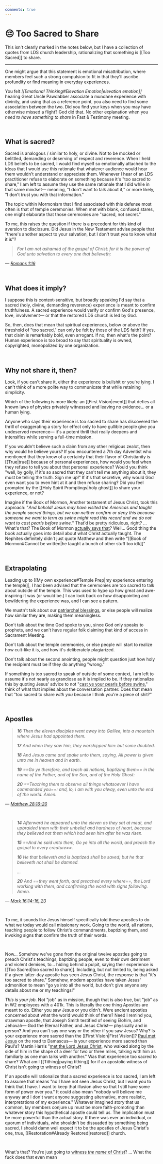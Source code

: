 ```yaml
---
comments: true
---
```

# 😔 Too Sacred to Share
This isn't clearly marked in the notes below, but I have a collection of quotes from LDS church leadership, rationalizing that something is [[Too Sacred]] to share.

---

One might argue that this statement is emotional misattribution, where members feel such a strong compulsion to fit in that they'll ascribe profundity or find meaning in everyday experiences.

You felt *[[Emotional Thinking#Elevation Emotion|elevation emotion]]* hearing Great Uncle Pawdabber associate a mundane experience with divinity, and using that as a reference point, you also need to find some association between the two. Did you find your keys when you may have otherwise missed a flight? God did that. No other explanation when you *need to have something to share* in Fast & Testimony meeting. 

&nbsp;

## What is sacred?
Sacred is analogous / similar to holy, or divine. Not to be mocked or belittled, demanding or deserving of respect and reverence. When I held LDS beliefs to be sacred, I would find myself so emotionally attached to the ideas that I would use this rationale that whatever audience would hear them wouldn't understand or appreciate them. Whenever I hear of an LDS practitioner refuse to elaborate on something because it's "too sacred to share," I am left to assume they use the same rationale that I did while in that same mindset— meaning, "I don't want to talk about it," or more likely, "I don't trust you with that information."

The topic within Mormonism that I find associated with this defense most often is that of temple ceremonies. When met with blank, confused stares, one might elaborate that those ceremonies are "sacred, not secret."

To me, this raises the question if there is a precedent for this kind of aversion to disclosure. Did Jesus in the New Testament advise people that "there's another aspect to your salvation, but I don't trust you to know what it is"? 

> *For I am not ashamed of the gospel of Christ: for it is the power of God unto salvation to every one that believeth;*

— *[Romans 1:16](https://www.churchofjesuschrist.org/study/scriptures/nt/rom/1?lang=eng&id=p16#p16)*

&nbsp;

## What does it imply?
I suppose this is context-sensitive, but broadly speaking I'd say that a sacred (holy, divine, demanding reverence) experience is meant to confirm truthfulness. A sacred experience would verify or confirm God's presence, love, involvement— or that the restored LDS church is led by God.

So, then, does that mean that spiritual experiences, below or above the threshold of "too sacred," can only be felt by those of the LDS faith? If yes, that claim is remarkably bold, even arrogant. If no, then what's the point? Human experience is too broad to say that spirituality is owned, copyrighted, monopolized by one organization.

&nbsp;

## Why not share it, then?
Look, if you can't share it, either the experience is bullshit or you're lying. I can't think of a more polite way to communicate that while retaining simplicity.

Which of the following is more likely: an [[First Vision|event]] that defies all known laws of physics privately witnessed and leaving no evidence... or a human lying.

Anyone who says their experience is too sacred to share has discovered the thrill of exaggerating a story for effect only to have gullible people give you undeserved reverence— it's a potent thrill that really deepens and intensifies while serving a full-time mission.

If you wouldn't believe such a claim from any other religious zealot, then why would he believe yours? If you encountered a 7th day Adventist who mentioned that they know of a certainty that their flavor of Christianity is [[True|true]] because of personal experiences, how would you feel when they refuse to tell you about that personal experience? Would you think "well, by golly, if it's so sacred that they can't tell me anything about it, they must be telling the truth. Sign me up!" If it's that secretive, why would God even want you to even hint at it and then refuse sharing? Did you feel prompted by the [[Holy Spirit Promptings|holy ghost]] to share your experience, or not?

Imagine if the Book of Mormon, Another testament of Jesus Christ, took this approach: "*And behold! Jesus may have visited the Americas and taught the people sacred things, but we can neither confirm or deny this because someone we want to term as swine might read this record and we do not want to cast pearls before swine.*" That'd be pretty ridiculous, right? ... What's that? The Book of Mormon [actually says that](https://www.churchofjesuschrist.org/study/scriptures/bofm/3-ne/26?lang=eng&id=p11#p11)? Well... Good thing the book actually goes into detail about what Christ actually taught. The Nephites definitely didn't just quote Matthew and then write "[[Book of Mormon#Cannot be written|he taught a bunch of other stuff too idk]]"

&nbsp;

## Extrapolating
Leading up to [[My own experience#Temple Prep|my experience entering the temple]], I had been advised that the ceremonies are too sacred to talk about outside of the temple. This was used to hype up how great and awe-inspiring it was (or would be.) I can look back on how disappointing and bewildering the experience was, and I can see a pattern.

We mustn't talk about our [patriarchal blessings](https://www.fullerconsideration.com/PatriarchalBlessingRevelator/), or else people will realize how similar they are, making them meaningless.

Don't talk about the time God spoke to you, since God only speaks to prophets, and we can't have regular folk claiming that kind of access in Sacrament Meeting.

Don't talk about the temple ceremonies, or else people will start to realize how cult-like it is, and how it's deliberately plagiarized.

Don't talk about the second anointing, people might question just how holy the recipient must be if they do anything "wrong."

If something is too sacred to speak of outside of some context, I am left to assume it's not nearly as grandiose as it is implied to be. If they rationalize this by quoting Jesus' advice to not "[cast ye your pearls before swine](https://www.churchofjesuschrist.org/study/scriptures/nt/matt/7?lang=eng&id=6#p6)," think of what that implies about the conversation partner. Does that mean that "too sacred to share *with you* because I think you're a piece of shit?"

&nbsp;

## Apostles
> ***16** Then the eleven disciples went away into Galilee, into a mountain where Jesus had appointed them.*
> 
> ***17** And when they saw him, they worshipped him: but some doubted.*
> 
> ***18** And Jesus came and spake unto them, saying, All power is given unto me in heaven and in earth.*
> 
> ***19** ==Go ye therefore, and teach all nations, baptizing them== in the name of the Father, and of the Son, and of the Holy Ghost:*
> 
> ***20** ==Teaching them to observe all things whatsoever I have commanded you==: and, lo, I am with you alway, even unto the end of the world. Amen.*

— *[Matthew 28:16-20](https://www.churchofjesuschrist.org/study/scriptures/nt/matt/28?lang=eng&id=p16-p20#p16)*

&nbsp;

> ***14** Afterward he appeared unto the eleven as they sat at meat, and upbraided them with their unbelief and hardness of heart, because they believed not them which had seen him after he was risen.*
> 
> ***15** ==And he said unto them, Go ye into all the world, and preach the gospel to every creature==.*
> 
> ***16** He that believeth and is baptized shall be saved; but he that believeth not shall be damned.*
> 
> *...*
> 
> ***20** And ==they went forth, and preached every where==, the Lord working with them, and confirming the word with signs following. Amen.*

— *[Mark 16:14-16, 20](https://www.churchofjesuschrist.org/study/scriptures/nt/mark/16?lang=eng&id=p14-p20#p14)*

&nbsp;

To me, it sounds like Jesus himself specifically told these apostles to do what we today would call missionary work. Going to the world, all nations, teaching people to follow Christ's commandments, baptizing them, and invoking signs that confirm the truth of their words.

&nbsp;

Now... Somehow we've gone from the original twelve apostles going to preach Christ's teachings, baptizing people, even to their own detriment and violent demises, to... hiding behind a pulpit, saying their experience is [[Too Sacred|too sacred to share]]. Including, but not limited to, being asked if a given latter-day apostle has seen Jesus Christ, the response is that "it's too sacred to share." Somehow, modern apostles have taken Jesus' admonition to mean "go ye into all the world, but don't give anyone any details about me or my teachings!"

*This is your job.* Not "job" as in mission, though that is also true, but "job" as in W2 employees with a 401k. This is literally the one thing Apostles are meant to do. Either you saw Jesus or you didn't. Were ancient apostles concerned about what the world would think of them? Need I remind you, strawman apostle, that Joseph Smith testified of seeing Elohim, and Jehovah— God the Eternal Father, and Jesus Christ— physically and in person? And you can't say one way or the other if you saw Jesus? Why? Is your experience more sacred than the [[First Vision|First Vision]]? [Paul met Jesus](https://www.churchofjesuschrist.org/study/scriptures/nt/acts/9?lang=eng&id=p17#p17) on the road to Damascus— is your experience more sacred than Paul's? Martin Harris "[met the Lord Jesus Christ](https://archive.org/details/volume-2_202011/page/271/mode/2up?q=deer), who walked along by the side of him in the shape of a deer for two or three miles, talking with him as familiarly as one man talks with another." Was that experience too sacred to share? What am I [[Tithing|paying tithing]] for if an apostolic witness of Christ isn't going to witness of Christ?

If an apostle will rationalize that a sacred experience is *too* sacred, I am left to assume that means "no I have not seen Jesus Christ, but I want you to think that I have. I want to keep that illusion alive so that I still have some form of power over you." It could also mean "nobody will believe me anyway and I don't want anyone suggesting alternative, more realistic, interpretations of my experience." Whatever imagined story that us common, lay members conjure up must be more faith-promoting than whatever story this hypothetical apostle could tell us. The implication must be more powerful than the actual story. If there was ever an individual, or quorum of individuals, who shouldn't be dissuaded by something being sacred, I should damn well expect it to be the apostles of Jesus Christ's one, true, [[Restoration#Already Restored|restored]] church.

&nbsp;

What's that? You're just going to [witness *the name* of Christ](https://www.churchofjesuschrist.org/study/scriptures/dc-testament/dc/107?lang=eng&id=23#p23)? ... What the fuck does that even mean